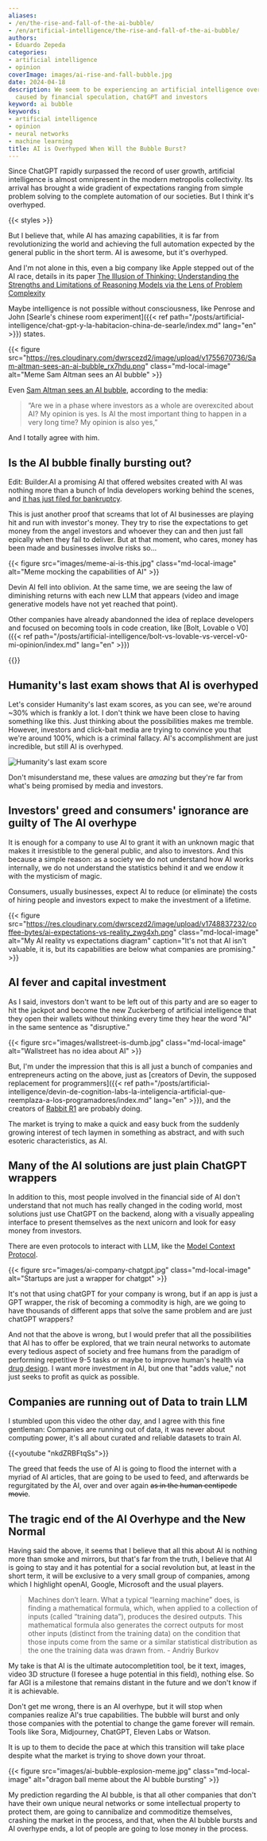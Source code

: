 ```yaml
---
aliases:
- /en/the-rise-and-fall-of-the-ai-bubble/
- /en/artificial-intelligence/the-rise-and-fall-of-the-ai-bubble/
authors:
- Eduardo Zepeda
categories:
- artificial intelligence
- opinion
coverImage: images/ai-rise-and-fall-bubble.jpg
date: 2024-04-18
description: We seem to be experiencing an artificial intelligence overhype and possible an AI bubble
  caused by financial speculation, chatGPT and investors
keyword: ai bubble
keywords:
- artificial intelligence
- opinion
- neural networks
- machine learning
title: AI is Overhyped When Will the Bubble Burst?
---
```


Since ChatGPT rapidly surpassed the record of user growth, artificial intelligence is almost omnipresent in the modern metropolis collectivity. Its arrival has brought a wide gradient of expectations ranging from simple problem solving to the complete automation of our societies. But I think it's overhyped.

{{< styles >}}

But I believe that, while AI has amazing capabilities, it is far from revolutionizing the world and achieving the full automation expected by the general public in the short term. AI is awesome, but it's overhyped. 

And I'm not alone in this, even a big company like Apple stepped out of the AI race, details in its paper [The Illusion of Thinking: Understanding the Strengths and Limitations of Reasoning Models via the Lens of Problem Complexity](https://ml-site.cdn-apple.com/papers/the-illusion-of-thinking.pdf#?)

Maybe intelligence is not possible without consciousness, like Penrose and John [Searle's chinese room experiment]({{< ref path="/posts/artificial-intelligence/chat-gpt-y-la-habitacion-china-de-searle/index.md" lang="en" >}}) states.

{{< figure src="https://res.cloudinary.com/dwrscezd2/image/upload/v1755670736/Sam-altman-sees-an-ai-bubble_rx7hdu.png" class="md-local-image" alt="Meme Sam Altman sees an AI bubble" >}}

Even [Sam Altman sees an AI bubble](https://www.cnbc.com/2025/08/18/openai-sam-altman-warns-ai-market-is-in-a-bubble.html), according to the media:

> “Are we in a phase where investors as a whole are overexcited about AI? My opinion is yes. Is AI the most important thing to happen in a very long time? My opinion is also yes,” 

And I totally agree with him.

## Is the AI bubble finally bursting out?

Edit: Builder.AI a promising AI that offered websites created with AI was nothing more than a bunch of India developers working behind the scenes, and [it has just filed for bankruptcy](https://finance.yahoo.com/news/builder-ais-shocking-450m-fall-170009323.html). 

This is just another proof that screams that lot of AI businesses are playing hit and run with investor's money. They try to rise the expectations to get money from the angel investors and whoever they can and then just fall epically when they fail to deliver. But at that moment, who cares, money has been made and businesses involve risks so...

{{< figure src="images/meme-ai-is-this.jpg" class="md-local-image" alt="Meme mocking the capabilities of AI" >}}

Devin AI fell into oblivion. At the same time, we are seeing the law of diminishing returns with each new LLM that appears (video and image generative models have not yet reached that point).

Other companies have already abandonned the idea of replace developers and focused on becoming tools in code creation, like [Bolt, Lovable o V0]({{< ref path="/posts/artificial-intelligence/bolt-vs-lovable-vs-vercel-v0-mi-opinion/index.md" lang="en" >}}) 

{{<ad>}}

## Humanity's last exam shows that AI is overhyped

Let's consider Humanity's last exam scores, as you can see, we're around ~30% which is frankly a lot. I don't think we have been close to having something like this. Just thinking about the possibilities makes me tremble. However, investors and click-bait media are trying to convince you that we're around 100%, which is a criminal fallacy. AI's accomplishment are just incredible, but still AI is overhyped.

![Humanity's last exam score](https://res.cloudinary.com/dwrscezd2/image/upload/v1754517008/coffee-bytes/humanity-last-exam-x1080_qhksix.jpg)

Don't misunderstand me, these values are *amazing* but they're far from what's being promised by media and investors.

## Investors' greed and consumers' ignorance are guilty of The AI overhype

It is enough for a company to use AI to grant it with an unknown magic that makes it irresistible to the general public, and also to investors. And this because a simple reason: as a society we do not understand how AI works internally, we do not understand the statistics behind it and we endow it with the mysticism of magic.

Consumers, usually businesses, expect AI to reduce (or eliminate) the costs of hiring people and investors expect to make the investment of a lifetime.

{{< figure src="https://res.cloudinary.com/dwrscezd2/image/upload/v1748837232/coffee-bytes/ai-expectations-vs-reality_zwg4xh.png" class="md-local-image" alt="My AI reality vs expectations diagram" caption="It's not that AI isn't valuable, it is, but its capabilities are below what companies are promising." >}}

## AI fever and capital investment

As I said, investors don't want to be left out of this party and are so eager to hit the jackpot and become the new Zuckerberg of artificial intelligence that they open their wallets without thinking every time they hear the word "AI" in the same sentence as "disruptive."

{{< figure src="images/wallstreet-is-dumb.jpg" class="md-local-image" alt="Wallstreet has no idea about AI" >}}

But, I'm under the impression that this is all just a bunch of companies and entrepreneurs acting on the above, just as [creators of  Devin, the supposed replacement for programmers]({{< ref path="/posts/artificial-intelligence/devin-de-cognition-labs-la-inteligencia-artificial-que-reemplaza-a-los-programadores/index.md" lang="en" >}}), and the creators of [Rabbit R1](https://www.rabbit.tech/#?) are probably doing.

The market is trying to make a quick and easy buck from the suddenly growing interest of tech laymen in something as abstract, and with such esoteric characteristics, as AI.

## Many of the AI solutions are just plain ChatGPT wrappers

In addition to this, most people involved in the financial side of AI don't understand that not much has really changed in the coding world, most solutions just use ChatGPT on the backend, along with a visually appealing interface to present themselves as the next unicorn and look for easy money from investors.

There are even protocols to interact with LLM, like the [Model Context Protocol](/en/artificial-intelligence/understand-the-model-context-protocol-or-mcp-once-and-for-all/).

{{< figure src="images/ai-company-chatgpt.jpg" class="md-local-image" alt="Startups are just a wrapper for chatgpt" >}}

It's not that using chatGPT for your company is wrong, but if an app is just a GPT wrapper, the risk of becoming a commodity is high, are we going to have thousands of different apps that solve the same problem and are just chatGPT wrappers?

And not that the above is wrong, but I would prefer that all the possibilities that AI has to offer be explored, that we train neural networks to automate every tedious aspect of society and free humans from the paradigm of performing repetitive 9-5 tasks or maybe to improve human's health via [drug design](/en/artificial-intelligence/artificial-intelligence-drug-design-for-developers/). I want more investment in AI, but one that "adds value," not just seeks to profit as quick as possible.

## Companies are running out of Data to train LLM

I stumbled upon this video the other day, and I agree with this fine gentleman: Companies are running out of data, it was never about computing power, it's all about curated and reliable datasets to train AI. 

{{<youtube "nkdZRBFtqSs">}}

The greed that feeds the use of AI is going to flood the internet with a myriad of AI articles, that are going to be used to feed, and afterwards be regurgitated by the AI, over and over again ~~as in the human centipede movie~~.

## The tragic end of the AI Overhype and the New Normal

Having said the above, it seems that I believe that all this about AI is nothing more than smoke and mirrors, but that's far from the truth, I believe that AI is going to stay and it has potential for a social revolution but, at least in the short term, it will be exclusive to a very small group of companies, among which I highlight openAI, Google, Microsoft and the usual players.

> Machines don’t learn. What a typical “learning machine” does, is finding a mathematical formula, which, when applied to a collection of inputs (called “training data”), produces the desired outputs. This mathematical formula also generates the correct outputs for most other inputs (distinct from the training data) on the condition that those inputs come from the same or a similar statistical distribution as the one the training data was drawn from. - Andriy Burkov

My take is that AI is the ultimate autocompletition tool, be it text, images, video 3D structure (I foresee a huge potential in this field), nothing else. So far AGI is a milestone that remains distant in the future and we don't know if it is achievable.

Don't get me wrong, there is an AI overhype, but it will stop when companies realize AI's true capabilities. The bubble will burst and only those companies with the potential to change the game forever will remain. Tools like Sora, Midjourney, ChatGPT, Eleven Labs or Watson. 

It is up to them to decide the pace at which this transition will take place despite what the market is trying to shove down your throat.

{{< figure src="images/ai-bubble-explosion-meme.jpg" class="md-local-image" alt="dragon ball meme about the AI bubble bursting" >}}

My prediction regarding the AI bubble, is that all other companies that don't have their own unique neural networks or some intellectual property to protect them, are going to cannibalize and commoditize themselves, crashing the market in the process, and that, when the AI bubble bursts and AI overhype ends, a lot of people are going to lose money in the process.
